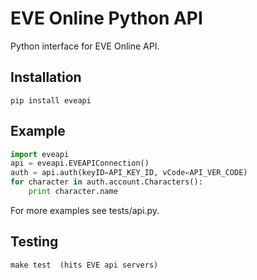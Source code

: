 EVE Online Python API
=====================
Python interface for EVE Online API.

Installation
------------

    pip install eveapi


Example
-------

```python
import eveapi
api = eveapi.EVEAPIConnection()
auth = api.auth(keyID=API_KEY_ID, vCode=API_VER_CODE)
for character in auth.account.Characters():
    print character.name
```


For more examples see tests/api.py.


Testing
-------

    make test  (hits EVE api servers)
